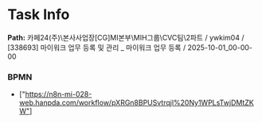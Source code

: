 # Task Info

**Path:** 카페24(주)\본사사업장\[CG]MI본부\MIH그룹\CVC팀\2파트 / ywkim04 / [338693] 마이워크 업무 등록 및 관리 _ 마이워크 업무 등록 / 2025-10-01_00-00-00

### BPMN
- ["https://n8n-mi-028-web.hanpda.com/workflow/pXRGn8BPUSvtrqjl%20Ny1WPLsTwjDMtZKW"]

